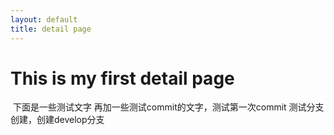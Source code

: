 ```yaml
---
layout: default
title: detail page
---
```


# This is my first detail page
  下面是一些测试文字
   再加一些测试commit的文字，测试第一次commit
   测试分支创建，创建develop分支
